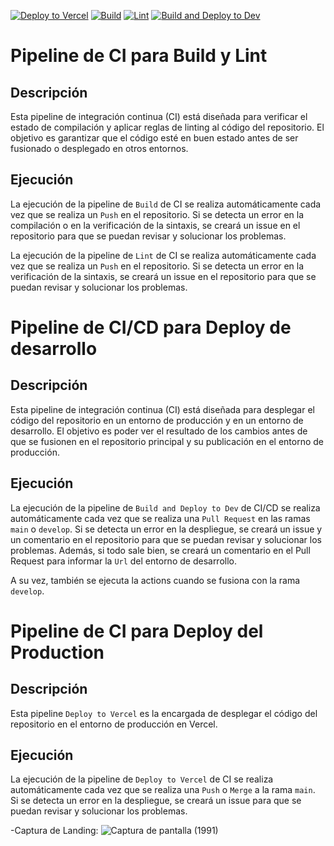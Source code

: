 [![Deploy to Vercel](https://github.com/igrowker/i003-adoptree-front/actions/workflows/deploy.yml/badge.svg)](https://github.com/igrowker/i003-adoptree-front/actions/workflows/deploy.yml)
[![Build](https://github.com/igrowker/i003-adoptree-front/actions/workflows/buildonpush.yml/badge.svg)](https://github.com/igrowker/i003-adoptree-front/actions/workflows/buildonpush.yml)
[![Lint](https://github.com/igrowker/i003-adoptree-front/actions/workflows/lint.yml/badge.svg)](https://github.com/igrowker/i003-adoptree-front/actions/workflows/lint.yml)
[![Build and Deploy to Dev](https://github.com/igrowker/i003-adoptree-front/actions/workflows/build-deploy-dev.yml/badge.svg)](https://github.com/igrowker/i003-adoptree-front/actions/workflows/build-deploy-dev.yml)

# Pipeline de CI para Build y Lint

## Descripción

Esta pipeline de integración continua (CI) está diseñada para verificar el estado de compilación y aplicar reglas de linting al código del repositorio. El objetivo es garantizar que el código esté en buen estado antes de ser fusionado o desplegado en otros entornos.

## Ejecución

La ejecución de la pipeline de `Build` de CI se realiza automáticamente cada vez que se realiza un `Push` en el repositorio. Si se detecta un error en la compilación o en la verificación de la sintaxis, se creará un issue en el repositorio para que se puedan revisar y solucionar los problemas.

La ejecución de la pipeline de `Lint` de CI se realiza automáticamente cada vez que se realiza un `Push` en el repositorio. Si se detecta un error en la verificación de la sintaxis, se creará un issue en el repositorio para que se puedan revisar y solucionar los problemas.

# Pipeline de CI/CD para Deploy de desarrollo

## Descripción

Esta pipeline de integración continua (CI) está diseñada para desplegar el código del repositorio en un entorno de producción y en un entorno de desarrollo. El objetivo es poder ver el resultado de los cambios antes de que se fusionen en el repositorio principal y su publicación en el entorno de producción.

## Ejecución

La ejecución de la pipeline de `Build and Deploy to Dev` de CI/CD se realiza automáticamente cada vez que se realiza una `Pull Request` en las ramas `main` o `develop`. Si se detecta un error en la despliegue, se creará un issue y un comentario en el repositorio para que se puedan revisar y solucionar los problemas. Además, si todo sale bien, se creará un comentario en el Pull Request para informar la `Url` del entorno de desarrollo.

A su vez, también se ejecuta la actions cuando se fusiona con la rama `develop`.

# Pipeline de CI para Deploy del Production

## Descripción

Esta pipeline `Deploy to Vercel` es la encargada de desplegar el código del repositorio en el entorno de producción en Vercel.

## Ejecución

La ejecución de la pipeline de `Deploy to Vercel` de CI se realiza automáticamente cada vez que se realiza una `Push` o `Merge` a la rama `main`. Si se detecta un error en la despliegue, se creará un issue para que se puedan revisar y solucionar los problemas.

-Captura de Landing: 
![Captura de pantalla (1991)](https://github.com/user-attachments/assets/804a06dc-e147-4ed3-b1f4-5636e837fc40)
